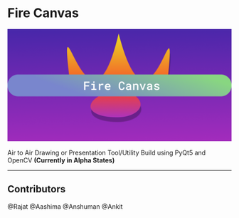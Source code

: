 # Fire Canvas

<img src="./img-resources/FireCanvasThumbnail.png">

Air to Air Drawing or Presentation Tool/Utility Build using PyQt5 and OpenCV
**(Currently in Alpha States)**

----

## Contributors 

<span>@Rajat @Aashima @Anshuman @Ankit</span>



